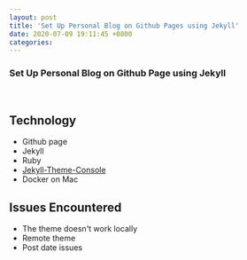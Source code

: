 ```yaml
---
layout: post
title: 'Set Up Personal Blog on Github Pages using Jekyll'
date: 2020-07-09 19:11:45 +0800
categories:
---
```


### Set Up Personal Blog on Github Page using Jekyll

<br />

## Technology

- Github page
- Jekyll
- Ruby
- [Jekyll-Theme-Console](https://github.com/b2a3e8/jekyll-theme-console)
- Docker on Mac

## Issues Encountered

- The theme doesn't work locally
- Remote theme
- Post date issues
